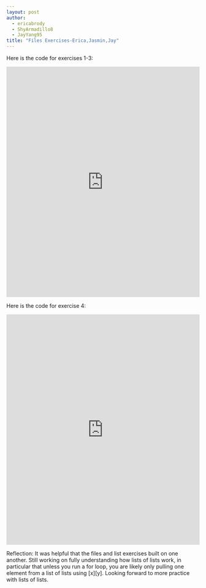 ```yaml
---
layout: post
author: 
  - ericabrody
  - ShyArmadillo8
  - JayYang95
title: "Files Exercises-Erica,Jasmin,Jay"
---
```


Here is the code for exercises 1-3:
<iframe src="https://trinket.io/embed/python3/b8840372ec" width="100%" height="600" frameborder="0" marginwidth="0" marginheight="0" allowfullscreen></iframe>

Here is the code for exercise 4:
<iframe src="https://trinket.io/embed/python3/9ec93b73a2" width="100%" height="600" frameborder="0" marginwidth="0" marginheight="0" allowfullscreen></iframe>

Reflection:
It was helpful that the files and list exercises built on one another. Still working on fully understanding how lists of lists work, in particular that unless you run a for loop, you are likely only pulling one element from a list of lists using [x][y]. Looking forward to more practice with lists of lists.
